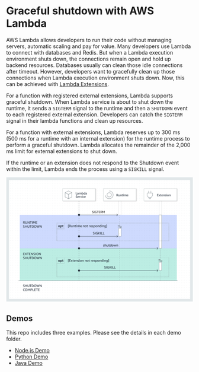 # Graceful shutdown with AWS Lambda

AWS Lambda allows developers to run their code without managing servers, automatic scaling and pay for value. Many developers use Lambda to connect with databases and Redis. But when a Lambda execution environment shuts down, the connections remain open and hold up backend resources. Databases usually can clean those idle connections after timeout. However, developers want to gracefully clean up those connections when Lambda execution environment shuts down. Now, this can be achieved with [Lambda Extensions](https://docs.aws.amazon.com/lambda/latest/dg/lambda-extensions.html).

For a function with registered external extensions, Lambda supports graceful shutdown. When Lambda service is about to shut down the runtime, it sends a `SIGTERM` signal to the runtime and then a `SHUTDOWN` event to each registered external extension. Developers can catch the `SIGTERM` signal in their lambda functions and clean up resources.

For a function with external extensions, Lambda reserves up to 300 ms (500 ms for a runtime with an internal extension) for the runtime process to perform a graceful shutdown. Lambda allocates the remainder of the 2,000 ms limit for external extensions to shut down.

If the runtime or an extension does not respond to the Shutdown event within the limit, Lambda ends the process using a `SIGKILL` signal.

![lambda extension shutdown phase](images/lambda-extension-shutdown-phase.png)


## Demos

This repo includes three examples. Please see the details in each demo folder. 

- [Node.js Demo](nodejs-demo/)
- [Python Demo](python-demo/)
- [Java Demo](java-demo/)